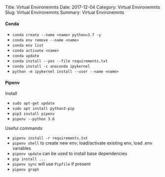 Title: Virtual Environemnts
Date: 2017-12-04
Category: Virtual Environemnts
Slug: Virtual Environemnts
Summary: Virtual Environemnts


#### Conda

* `conda create --name <name> python=3.7 -y`
* `conda env remove --name <name>`
* `conda env list`
* `conda activate <name>`
* `conda update`
* `conda install --yes --file requirements.txt`
* `conda install -c anaconda ipykernel`
* `python -m ipykernel install --user --name <name>`

#### Pipenv

Install

* `sudo apt-get update`
* `sudo apt install python3-pip`
* `pip3 install pipenv`
* `pipenv --python 3.6`

Useful commands

* `pipenv install -r requirements.txt`
* `pipenv shell` to create new env; load/activate existing env, load .env variables
* `pipenv update` can be used to install base dependencies
* `pip install ...`
* `pipenv sync` will use `Pipfile` if present
* `pipenv graph`

